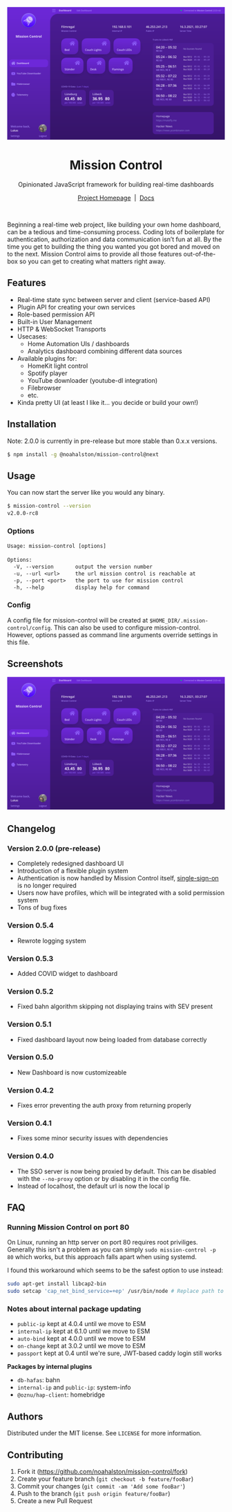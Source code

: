 <div align="center">
	<img src="resources/screenshot-2.0.0-rc6.png">
	<h1>Mission Control</h1>
	<p>
		Opinionated JavaScript framework for building real-time dashboards
	</p>
	<p>
		<a href="https://mission-control.js.org">Project Homepage</a>
		<span>&nbsp;|&nbsp;</span>
		<a href="https://mission-control.js.org">Docs</a>
	</p>
</div>

<br>



Beginning a real-time web project, like building your own home dashboard, can be a tedious and time-consuming process.
Coding lots of boilerplate for authentication, authorization and data communication isn’t fun at all. By the time you get to building the thing you wanted you got bored and moved on to the next.
Mission Control aims to provide all those features out-of-the-box so you can get to creating what matters right away.


## Features

- Real-time state sync between server and client (service-based API)
- Plugin API for creating your own services
- Role-based permission API
- Built-in User Management
- HTTP & WebSocket Transports
- Usecases:
	- Home Automation UIs / dashboards
	- Analytics dashboard combining different data sources
- Available plugins for:
	- HomeKit light control
	- Spotify player
	- YouTube downloader (youtube-dl integration)
	- Filebrowser
	- etc.
- Kinda pretty UI (at least I like it... you decide or build your own!)

## Installation

Note: 2.0.0 is currently in pre-release but more stable than 0.x.x versions.

```sh
$ npm install -g @noahalston/mission-control@next
```

## Usage

You can now start the server like you would any binary.

```sh
$ mission-control --version
v2.0.0-rc8
```

### Options

```
Usage: mission-control [options]

Options:
  -V, --version       output the version number
  -u, --url <url>     the url mission control is reachable at
  -p, --port <port>   the port to use for mission control
  -h, --help          display help for command
```

### Config

A config file for mission-control will be created at `$HOME_DIR/.mission-control/config`. This can also be used to configure mission-control. However, options passed as command line arguments override settings in this file.

## Screenshots

![Mission Control Screenshot](resources/screenshot-2.0.0-rc6.png "Mission Control Screenshot")

## Changelog

### Version 2.0.0 (pre-release)

- Completely redesigned dashboard UI
- Introduction of a flexible plugin system
- Authentication is now handled by Mission Control itself, [single-sign-on](https://github.com/capevace/single-sign-on) is no longer required
- Users now have profiles, which will be integrated with a solid permission system
- Tons of bug fixes

### Version 0.5.4

- Rewrote logging system

### Version 0.5.3

- Added COVID widget to dashboard

### Version 0.5.2

- Fixed bahn algorithm skipping not displaying trains with SEV present

### Version 0.5.1

- Fixed dashboard layout now being loaded from database correctly

### Version 0.5.0

- New Dashboard is now customizeable

### Version 0.4.2

- Fixes error preventing the auth proxy from returning properly

### Version 0.4.1

- Fixes some minor security issues with dependencies

### Version 0.4.0

- The SSO server is now being proxied by default. This can be disabled with the `--no-proxy` option or by disabling it in the config file.
- Instead of localhost, the default url is now the local ip

## FAQ

### Running Mission Control on port 80

On Linux, running an http server on port 80 requires root priviliges. Generally this isn't a problem as you can simply `sudo mission-control -p 80` which works, but this approach falls apart when using systemd.

I found this workaround which seems to be the safest option to use instead:

```sh
sudo apt-get install libcap2-bin
sudo setcap 'cap_net_bind_service=+ep' /usr/bin/node # Replace path to node binary
```

### Notes about internal package updating
- `public-ip` kept at 4.0.4 until we move to ESM
- `internal-ip` kept at 6.1.0 until we move to ESM
- `auto-bind` kept at 4.0.0 until we move to ESM
- `on-change` kept at 3.0.2 until we move to ESM
- `passport` kept at 0.4 until we're sure, JWT-based caddy login still works

**Packages by internal plugins**
- `db-hafas`: bahn
- `internal-ip` and `public-ip`: system-info
- `@oznu/hap-client`: homebridge

## Authors

Distributed under the MIT license. See `LICENSE` for more information.

## Contributing

1. Fork it (<https://github.com/noahalston/mission-control/fork>)
2. Create your feature branch (`git checkout -b feature/fooBar`)
3. Commit your changes (`git commit -am 'Add some fooBar'`)
4. Push to the branch (`git push origin feature/fooBar`)
5. Create a new Pull Request
